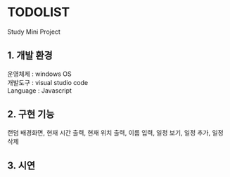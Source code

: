 # TODOLIST 

Study Mini Project


## 1. 개발 환경
운영체제 : windows OS   
개발도구 :  visual studio code   
Language : Javascript   

## 2. 구현 기능
랜덤 배경화면, 현재 시간 출력, 현재 위치 출력, 이름 입력, 일정 보기, 일정 추가, 일정 삭제 

## 3. 시연




